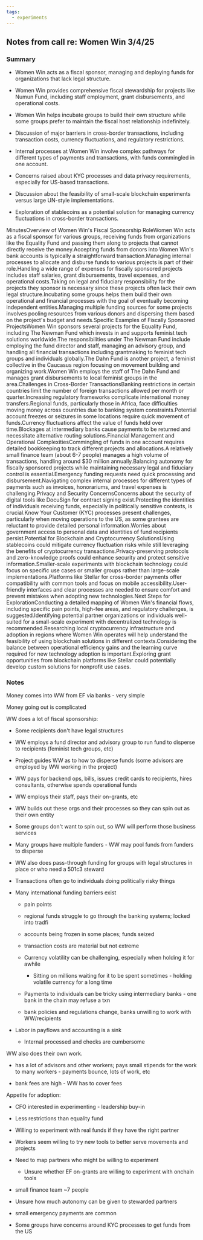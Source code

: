 ```yaml
---
tags:
  - experiments
---
```


## Notes from call re: Women Win 3/4/25

### Summary

- Women Win acts as a fiscal sponsor, managing and deploying funds for organizations that lack legal structure.

- Women Win provides comprehensive fiscal stewardship for projects like Numun Fund, including staff employment, grant disbursements, and operational costs.

- Women Win helps incubate groups to build their own structure while some groups prefer to maintain the fiscal host relationship indefinitely.

- Discussion of major barriers in cross-border transactions, including transaction costs, currency fluctuations, and regulatory restrictions.

- Internal processes at Women Win involve complex pathways for different types of payments and transactions, with funds commingled in one account.

- Concerns raised about KYC processes and data privacy requirements, especially for US-based transactions.

- Discussion about the feasibility of small-scale blockchain experiments versus large UN-style implementations.

- Exploration of stablecoins as a potential solution for managing currency fluctuations in cross-border transactions.

MinutesOverview of Women Win's Fiscal Sponsorship RoleWomen Win acts as a fiscal sponsor for various groups, receiving funds from organizations like the Equality Fund and passing them along to projects that cannot directly receive the money.Accepting funds from donors into Women Win's bank accounts is typically a straightforward transaction.Managing internal processes to allocate and disburse funds to various projects is part of their role.Handling a wide range of expenses for fiscally sponsored projects includes staff salaries, grant disbursements, travel expenses, and operational costs.Taking on legal and fiduciary responsibility for the projects they sponsor is necessary since these projects often lack their own legal structure.Incubating some groups helps them build their own operational and financial processes with the goal of eventually becoming independent entities.Managing multiple funding sources for some projects involves pooling resources from various donors and dispersing them based on the project's budget and needs.Specific Examples of Fiscally Sponsored ProjectsWomen Win sponsors several projects for the Equality Fund, including The Newman Fund which invests in and supports feminist tech solutions worldwide.The responsibilities under The Newman Fund include employing the fund director and staff, managing an advisory group, and handling all financial transactions including grantmaking to feminist tech groups and individuals globally.The Dahn Fund is another project, a feminist collective in the Caucasus region focusing on movement building and organizing work.Women Win employs the staff of The Dahn Fund and manages grant disbursements to local feminist groups in the area.Challenges in Cross-Border TransactionsBanking restrictions in certain countries limit the number of foreign transactions allowed per month or quarter.Increasing regulatory frameworks complicate international money transfers.Regional funds, particularly those in Africa, face difficulties moving money across countries due to banking system constraints.Potential account freezes or seizures in some locations require quick movement of funds.Currency fluctuations affect the value of funds held over time.Blockages at intermediary banks cause payments to be returned and necessitate alternative routing solutions.Financial Management and Operational ComplexitiesCommingling of funds in one account requires detailed bookkeeping to track different projects and allocations.A relatively small finance team (about 6-7 people) manages a high volume of transactions, handling around $30 million annually.Balancing autonomy for fiscally sponsored projects while maintaining necessary legal and fiduciary control is essential.Emergency funding requests need quick processing and disbursement.Navigating complex internal processes for different types of payments such as invoices, honorariums, and travel expenses is challenging.Privacy and Security ConcernsConcerns about the security of digital tools like DocuSign for contract signing exist.Protecting the identities of individuals receiving funds, especially in politically sensitive contexts, is crucial.Know Your Customer (KYC) processes present challenges, particularly when moving operations to the US, as some grantees are reluctant to provide detailed personal information.Worries about government access to personal data and identities of fund recipients persist.Potential for Blockchain and Cryptocurrency SolutionsUsing stablecoins could mitigate currency fluctuation risks while still leveraging the benefits of cryptocurrency transactions.Privacy-preserving protocols and zero-knowledge proofs could enhance security and protect sensitive information.Smaller-scale experiments with blockchain technology could focus on specific use cases or smaller groups rather than large-scale implementations.Platforms like Stellar for cross-border payments offer compatibility with common tools and focus on mobile accessibility.User-friendly interfaces and clear processes are needed to ensure comfort and prevent mistakes when adopting new technologies.Next Steps for ExplorationConducting a detailed mapping of Women Win's financial flows, including specific pain points, high-fee areas, and regulatory challenges, is suggested.Identifying potential partner organizations or individuals well-suited for a small-scale experiment with decentralized technology is recommended.Researching local cryptocurrency infrastructure and adoption in regions where Women Win operates will help understand the feasibility of using blockchain solutions in different contexts.Considering the balance between operational efficiency gains and the learning curve required for new technology adoption is important.Exploring grant opportunities from blockchain platforms like Stellar could potentially develop custom solutions for nonprofit use cases.

### Notes

Money comes into WW from EF via banks - very simple

Money going out is complicated

WW does a lot of fiscal sponsorship:

- Some recipients don't have legal structures

- WW employs a fund director and advisory group to run fund to disperse to recipients (feminist tech groups, etc)

- Project guides WW as to how to disperse funds (some advisors are employed by WW working in the project)

- WW pays for backend ops, bills, issues credit cards to recipients, hires consultants, otherwise spends operational funds

- WW employs their staff, pays their on-grants, etc

- WW builds out these orgs and their processes so they can spin out as their own entity

- Some groups don't want to spin out, so WW will perform those business services

- Many groups have multiple funders - WW may pool funds from funders to disperse

- WW also does pass-through funding for groups with legal structures in place or who need a 501c3 steward

- Transactions often go to individuals doing politically risky things

- Many international funding barriers exist

  - pain points

  - regional funds struggle to go through the banking systems; locked into tradfi

  - accounts being frozen in some places; funds seized

  - transaction costs are material but not extreme

  - Currency volatility can be challenging, especially when holding it for awhile

    - Sitting on millions waiting for it to be spent sometimes - holding volatile currency for a long time

  - Payments to individuals can be tricky using intermediary banks - one bank in the chain may refuse a txn

  - bank policies and regulations change, banks unwilling to work with WW/recipients

- Labor in payflows and accounting is a sink

  - Internal processed and checks are cumbersome

WW also does their own work.

- has a lot of advisors and other workers; pays small stipends for the work to many workers - payments bounce, lots of work, etc

- bank fees are high - WW has to cover fees

Appetite for adoption:

- CFO interested in experimenting - leadership buy-in

- Less restrictions than equality fund

- Willing to experiment with real funds if they have the right partner

- Workers seem willing to try new tools to better serve movements and projects

- Need to map partners who might be willing to experiment

  - Unsure whether EF on-grants are willing to experiment with onchain tools

- small finance team \~7 people

- Unsure how much autonomy can be given to stewarded partners

- small emergency payments are common

- Some groups have concerns around KYC processes to get funds from the US